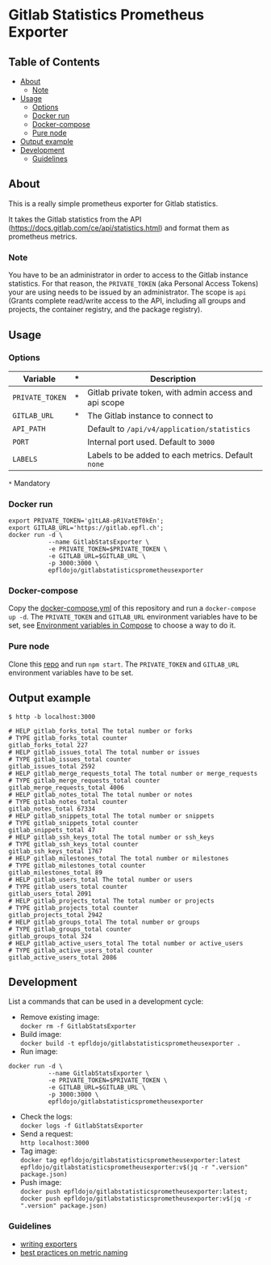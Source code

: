 # Gitlab Statistics Prometheus Exporter

<!-- TOC titleSize:2 tabSpaces:2 depthFrom:1 depthTo:6 withLinks:1 updateOnSave:1 orderedList:0 skip:1 title:1 charForUnorderedList:* -->
## Table of Contents
* [About](#about)
  * [Note](#note)
* [Usage](#usage)
  * [Options](#options)
  * [Docker run](#docker-run)
  * [Docker-compose](#docker-compose)
  * [Pure node](#pure-node)
* [Output example](#output-example)
* [Development](#development)
  * [Guidelines](#guidelines)
<!-- /TOC -->


## About

This is a really simple prometheus exporter for Gitlab statistics.

It takes the Gitlab statistics from the API
(https://docs.gitlab.com/ce/api/statistics.html) and format them as prometheus
metrics.


### Note

You have to be an administrator in order to access to the Gitlab instance 
statistics. For that reason, the `PRIVATE_TOKEN` (aka Personal Access Tokens) 
your are using needs to be issued by an administrator. The scope is `api` 
(Grants complete read/write access to the API, including all groups and 
projects, the container registry, and the package registry).


## Usage

### Options

| Variable          |*| Description                                           |
|-------------------|-|-------------------------------------------------------|
| `PRIVATE_TOKEN`   |*| Gitlab private token, with admin access and api scope |
| `GITLAB_URL`      |*| The Gitlab instance to connect to                     |
| `API_PATH`        | | Default to `/api/v4/application/statistics`           |
| `PORT`            | | Internal port used. Default to `3000`                 |
| `LABELS`          | | Labels to be added to each metrics. Default `none`    |

`*` Mandatory


### Docker run

```
export PRIVATE_TOKEN='g1tLA8-pR1VatET0kEn';
export GITLAB_URL='https://gitlab.epfl.ch';
docker run -d \
           --name GitlabStatsExporter \
           -e PRIVATE_TOKEN=$PRIVATE_TOKEN \
           -e GITLAB_URL=$GITLAB_URL \
           -p 3000:3000 \
           epfldojo/gitlabstatisticsprometheusexporter
```


### Docker-compose

Copy the [docker-compose.yml](./docker-compose.yml) of this repository and run a
`docker-compose up -d`. The `PRIVATE_TOKEN` and `GITLAB_URL` environment
variables have to be set, see
[Environment variables in Compose](https://docs.docker.com/compose/environment-variables/)
to choose a way to do it.


### Pure node

Clone this
[repo](https://github.com/epfl-dojo/GitlabStatisticsPrometheusExporter) and run
`npm start`. The `PRIVATE_TOKEN` and `GITLAB_URL` environment variables have to
be set.


## Output example

```
$ http -b localhost:3000

# HELP gitlab_forks_total The total number or forks
# TYPE gitlab_forks_total counter
gitlab_forks_total 227
# HELP gitlab_issues_total The total number or issues
# TYPE gitlab_issues_total counter
gitlab_issues_total 2592
# HELP gitlab_merge_requests_total The total number or merge_requests
# TYPE gitlab_merge_requests_total counter
gitlab_merge_requests_total 4006
# HELP gitlab_notes_total The total number or notes
# TYPE gitlab_notes_total counter
gitlab_notes_total 67334
# HELP gitlab_snippets_total The total number or snippets
# TYPE gitlab_snippets_total counter
gitlab_snippets_total 47
# HELP gitlab_ssh_keys_total The total number or ssh_keys
# TYPE gitlab_ssh_keys_total counter
gitlab_ssh_keys_total 1767
# HELP gitlab_milestones_total The total number or milestones
# TYPE gitlab_milestones_total counter
gitlab_milestones_total 89
# HELP gitlab_users_total The total number or users
# TYPE gitlab_users_total counter
gitlab_users_total 2091
# HELP gitlab_projects_total The total number or projects
# TYPE gitlab_projects_total counter
gitlab_projects_total 2942
# HELP gitlab_groups_total The total number or groups
# TYPE gitlab_groups_total counter
gitlab_groups_total 324
# HELP gitlab_active_users_total The total number or active_users
# TYPE gitlab_active_users_total counter
gitlab_active_users_total 2086
```


## Development

List a commands that can be used in a development cycle:

  * Remove existing image:  
    `docker rm -f GitlabStatsExporter`
  * Build image:  
    `docker build -t epfldojo/gitlabstatisticsprometheusexporter .`
  * Run image:  
```
docker run -d \
           --name GitlabStatsExporter \
           -e PRIVATE_TOKEN=$PRIVATE_TOKEN \
           -e GITLAB_URL=$GITLAB_URL \
           -p 3000:3000 \
           epfldojo/gitlabstatisticsprometheusexporter
```
  * Check the logs:  
    `docker logs -f GitlabStatsExporter`
  * Send a request:  
    `http localhost:3000`
  * Tag image:  
    `docker tag epfldojo/gitlabstatisticsprometheusexporter:latest epfldojo/gitlabstatisticsprometheusexporter:v$(jq -r ".version" package.json)`
  * Push image:  
    `docker push epfldojo/gitlabstatisticsprometheusexporter:latest; docker push epfldojo/gitlabstatisticsprometheusexporter:v$(jq -r ".version" package.json)`

### Guidelines

  * [writing exporters](https://prometheus.io/docs/instrumenting/writing_exporters/)
  * [best practices on metric naming](https://prometheus.io/docs/practices/naming/)